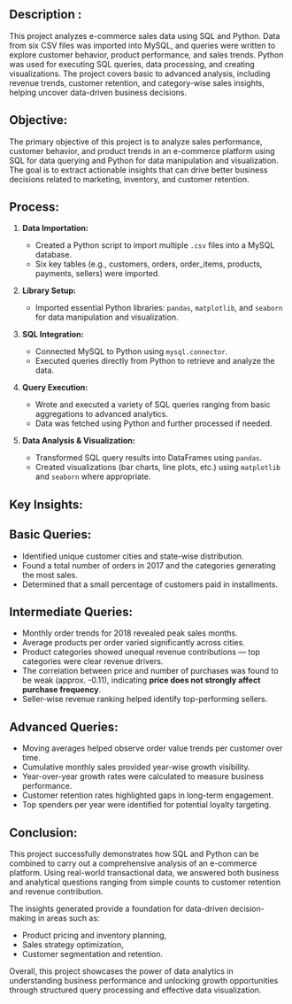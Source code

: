 ## Description :

This project analyzes e-commerce sales data using SQL and Python. Data from six CSV files was imported into MySQL, and queries were written to explore customer behavior, product performance, and sales trends. Python was used for executing SQL queries, data processing, and creating visualizations. The project covers basic to advanced analysis, including revenue trends, customer retention, and category-wise sales insights, helping uncover data-driven business decisions.

## Objective:

The primary objective of this project is to analyze sales performance, customer behavior, and product trends in an e-commerce platform using SQL for data querying and Python for data manipulation and visualization. The goal is to extract actionable insights that can drive better business decisions related to marketing, inventory, and customer retention.


## Process:

1. **Data Importation:**

   * Created a Python script to import multiple `.csv` files into a MySQL database.
   * Six key tables (e.g., customers, orders, order\_items, products, payments, sellers) were imported.

2. **Library Setup:**

   * Imported essential Python libraries: `pandas`, `matplotlib`, and `seaborn` for data manipulation and visualization.

3. **SQL Integration:**

   * Connected MySQL to Python using `mysql.connector`.
   * Executed queries directly from Python to retrieve and analyze the data.

4. **Query Execution:**

   * Wrote and executed a variety of SQL queries ranging from basic aggregations to advanced analytics.
   * Data was fetched using Python and further processed if needed.

5. **Data Analysis & Visualization:**

   * Transformed SQL query results into DataFrames using `pandas`.
   * Created visualizations (bar charts, line plots, etc.) using `matplotlib` and `seaborn` where appropriate.


## Key Insights:

## Basic Queries:

* Identified unique customer cities and state-wise distribution.
* Found a total number of orders in 2017 and the categories generating the most sales.
* Determined that a small percentage of customers paid in installments.

## Intermediate Queries:

* Monthly order trends for 2018 revealed peak sales months.
* Average products per order varied significantly across cities.
* Product categories showed unequal revenue contributions — top categories were clear revenue drivers.
* The correlation between price and number of purchases was found to be weak (approx. -0.11), indicating **price does not strongly affect purchase frequency**.
* Seller-wise revenue ranking helped identify top-performing sellers.

## Advanced Queries:

* Moving averages helped observe order value trends per customer over time.
* Cumulative monthly sales provided year-wise growth visibility.
* Year-over-year growth rates were calculated to measure business performance.
* Customer retention rates highlighted gaps in long-term engagement.
* Top spenders per year were identified for potential loyalty targeting.

## Conclusion:

This project successfully demonstrates how SQL and Python can be combined to carry out a comprehensive analysis of an e-commerce platform. Using real-world transactional data, we answered both business and analytical questions ranging from simple counts to customer retention and revenue contribution.

The insights generated provide a foundation for data-driven decision-making in areas such as:

* Product pricing and inventory planning,
* Sales strategy optimization,
* Customer segmentation and retention.

Overall, this project showcases the power of data analytics in understanding business performance and unlocking growth opportunities through structured query processing and effective data visualization.

